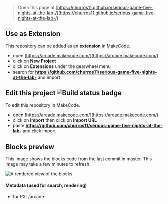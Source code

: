 


> Open this page at [https://churros11.github.io/serious-game-five-nights-at-the-lab-/](https://churros11.github.io/serious-game-five-nights-at-the-lab-/)

## Use as Extension

This repository can be added as an **extension** in MakeCode.

* open [https://arcade.makecode.com/](https://arcade.makecode.com/)
* click on **New Project**
* click on **Extensions** under the gearwheel menu
* search for **https://github.com/churros11/serious-game-five-nights-at-the-lab-** and import

## Edit this project ![Build status badge](https://github.com/churros11/serious-game-five-nights-at-the-lab-/workflows/MakeCode/badge.svg)

To edit this repository in MakeCode.

* open [https://arcade.makecode.com/](https://arcade.makecode.com/)
* click on **Import** then click on **Import URL**
* paste **https://github.com/churros11/serious-game-five-nights-at-the-lab-** and click import

## Blocks preview

This image shows the blocks code from the last commit in master.
This image may take a few minutes to refresh.

![A rendered view of the blocks](https://github.com/churros11/serious-game-five-nights-at-the-lab-/raw/master/.github/makecode/blocks.png)

#### Metadata (used for search, rendering)

* for PXT/arcade
<script src="https://makecode.com/gh-pages-embed.js"></script><script>makeCodeRender("{{ site.makecode.home_url }}", "{{ site.github.owner_name }}/{{ site.github.repository_name }}");</script>
